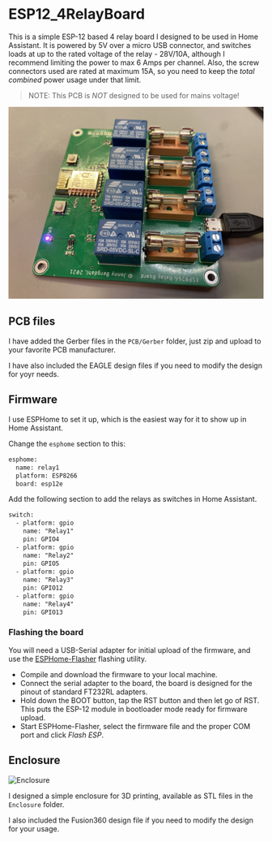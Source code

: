 # ESP12_4RelayBoard

This is a simple ESP-12 based 4 relay board I designed to be used in Home Assistant. It is powered by 5V over a micro USB connector,
and switches loads at up to the rated voltage of the relay - 28V/10A, although I recommend limiting the power to max 6 Amps per channel.
Also, the screw connectors used are rated at maximum 15A, so you need to keep the _total combined_ power usage under that limit.

> NOTE: This PCB is _NOT_ designed to be used for mains voltage!

![Board](images/IMG_1840.jpeg "Board")

## PCB files

I have added the Gerber files in the `PCB/Gerber` folder, just zip and upload to your favorite PCB manufacturer.

I have also included the EAGLE design files if you need to modify the design for yoyr needs.

## Firmware

I use ESPHome to set it up, which is the easiest way for it to show up in Home Assistant. 

Change the `esphome` section to this:

```
esphome:
  name: relay1
  platform: ESP8266
  board: esp12e
```
Add the following section to add the relays as switches in Home Assistant.

```
switch:
  - platform: gpio
    name: "Relay1"
    pin: GPIO4
  - platform: gpio
    name: "Relay2"
    pin: GPIO5
  - platform: gpio
    name: "Relay3"
    pin: GPIO12
  - platform: gpio
    name: "Relay4"
    pin: GPIO13
```

### Flashing the board

You will need a USB-Serial adapter for initial upload of the firmware, and use the [ESPHome-Flasher](https://github.com/esphome/esphome-flasher) flashing utility.

 - Compile and download the firmware to your local machine.
 - Connect the serial adapter to the board, the board is designed for the pinout of standard FT232RL adapters.
 - Hold down the BOOT button, tap the RST button and then let go of RST. This puts the ESP-12 module in bootloader mode ready for firmware upload.
 - Start ESPHome-Flasher, select the firmware file and the proper COM port and click _Flash ESP_.

## Enclosure

![Enclosure](images/IMG_1844.jpeg "Enclosure")

I designed a simple enclosure for 3D printing, available as STL files in the `Enclosure` folder. 

I also included the Fusion360 design file if you need to modify the design for your usage. 
